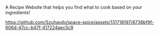 A Recipe Website that helps you find what to cook based on *your* ingredients!

https://github.com/Szuhaydv/space-spice/assets/131718197/6736bf9f-606d-47cc-b47f-417224aec5c9


